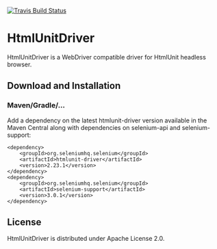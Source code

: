 [![Travis Build Status](https://travis-ci.org/SeleniumHQ/htmlunit-driver.svg?branch=master)](https://travis-ci.org/SeleniumHQ/htmlunit-driver/)

# HtmlUnitDriver

HtmlUnitDriver is a WebDriver compatible driver for HtmlUnit headless browser.

## Download and Installation

### Maven/Gradle/...

Add a dependency on the latest htmlunit-driver version available in the Maven Central along with dependencies on
selenium-api and selenium-support:

```
<dependency>
    <groupId>org.seleniumhq.selenium</groupId>
    <artifactId>htmlunit-driver</artifactId>
    <version>2.23.1</version>
</dependency>
<dependency>
    <groupId>org.seleniumhq.selenium</groupId>
    <artifactId>selenium-support</artifactId>
    <version>3.0.1</version>
</dependency>
```

## License

HtmlUnitDriver is distributed under Apache License 2.0.
